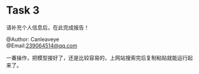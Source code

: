 # Task 3

请补充个人信息后，在此完成报告！

@Author:  Canleaveye  
@Email:239064514@qq.com

一番操作，把模型接好了，还是比较容易的，上网站搜索完后复制粘贴就能运行起来了。
